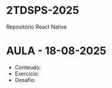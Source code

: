 # 2TDSPS-2025

Repositório React Native


# AULA  - 18-08-2025

- Conteudo:
- Exercicio:
- Desafio:
